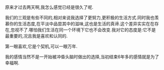 原来才过去两天啊,我怎么感觉已经是很久了呢.

我们的三观是有些不同的,相对来说我选择了更努力,更积极的生活方式.同时我也羡慕你的生活态度,在平淡中品尝其中的滋味,这也是生活的真谛.这个差异实实在在存在,忽视不了.哪怕我们生活在同一个环境下它也不会改变.我对它的态度是:它不是最重要的,况且我是喜欢和认同的.

第一眼喜欢,它是个契机,可以一眼万年.

我的感情当然不是一开始被冲昏头脑时做出的选择,当初结束6年多的感情就是为了幸福啊.
